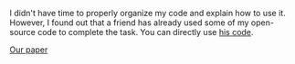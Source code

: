 I didn't have time to properly organize my code and explain how to use it. However, I found out that a friend has already used some of my open-source code to complete the task. You can directly use [his code](https://github.com/Rick0514/orbcalib).

[Our paper](https://ieeexplore.ieee.org/document/9895317/)

